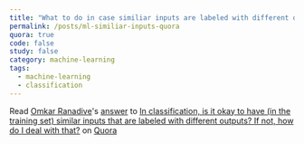 ```yaml
---
title: "What to do in case similiar inputs are labeled with different outputs?"
permalink: /posts/ml-similiar-inputs-quora
quora: true 
code: false 
study: false
category: machine-learning
tags:
  - machine-learning
  - classification
---
```


<span class='quora-content-embed' data-name='In-classification-is-it-okay-to-have-in-the-training-set-similar-inputs-that-are-labeled-with-different-outputs-If-not-how-do-I-deal-with-that/answer/Omkar-Ranadive'>Read <a class='quora-content-link' data-width='100vw' data-height='100vh' href='https://www.quora.com/In-classification-is-it-okay-to-have-in-the-training-set-similar-inputs-that-are-labeled-with-different-outputs-If-not-how-do-I-deal-with-that/answer/Omkar-Ranadive' data-type='answer' data-id='88803383' data-key='f94133ecb39ed6f023a24b4e2866a052' load-full-answer='True' data-embed='nyjkuxd'><a href='https://www.quora.com/Omkar-Ranadive'>Omkar Ranadive</a>&#039;s <a href='/In-classification-is-it-okay-to-have-in-the-training-set-similar-inputs-that-are-labeled-with-different-outputs-If-not-how-do-I-deal-with-that#ans88803383'>answer</a> to <a href='/In-classification-is-it-okay-to-have-in-the-training-set-similar-inputs-that-are-labeled-with-different-outputs-If-not-how-do-I-deal-with-that' ref='canonical'><span class="rendered_qtext">In classification, is it okay to have (in the training set) similar inputs that are labeled with different outputs? If not, how do I deal with that?</span></a></a> on <a href='https://www.quora.com'>Quora</a><script type="text/javascript" src="https://www.quora.com/widgets/content"></script></span>

